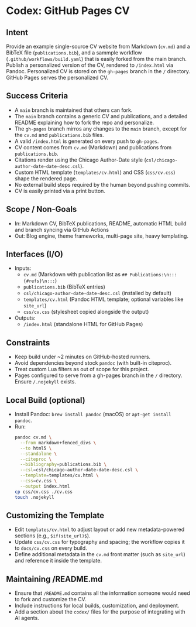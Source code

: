 # Codex: GitHub Pages CV

## Intent
Provide an example single-source CV website from Markdown (`cv.md`) and a BibTeX file (`publications.bib`), and a sammple workflow (`.github/workflows/build.yaml`) that is easily forked from the main branch. Publish a personalized version of the CV, rendered to `/index.html` via Pandoc. Personalized CV is stored on the `gh-pages` branch in the `/` directory. GitHub Pages serves the personalized CV.

## Success Criteria
- A `main` branch is maintained that others can fork. 
- The `main` branch contains a generic CV and publications, and a detailed README explaining how to fork the repo and personalize.
- The `gh-pages` branch mirros any changes to the `main` branch, except for the `cv.md` and `publications.bib` files.
- A valid `/index.html` is generated on every push to `gh-pages`.
- CV content comes from `cv.md` (Markdown) and publications from `publications.bib`.
- Citations render using the Chicago Author-Date style (`csl/chicago-author-date-date-desc.csl`).
- Custom HTML template (`templates/cv.html`) and CSS (`css/cv.css`) shape the rendered page.
- No external build steps required by the human beyond pushing commits.
- CV is easily printed via a print button.

## Scope / Non-Goals
- In: Markdown CV, BibTeX publications, README, automatic HTML build and branch syncing via GitHub Actions
- Out: Blog engine, theme frameworks, multi-page site, heavy templating.

## Interfaces (I/O)
- Inputs:
  - `cv.md` (Markdown with publication list as `## Publications:\n::: {#refs}\n:::`)
  - `publications.bib` (BibTeX entries)
  - `csl/chicago-author-date-date-desc.csl` (installed by default)
  - `templates/cv.html` (Pandoc HTML template; optional variables like `site_url`)
  - `css/cv.css` (stylesheet copied alongside the output)
- Outputs:
  - `/index.html` (standalone HTML for GitHub Pages)

## Constraints
- Keep build under ~2 minutes on GitHub-hosted runners.
- Avoid dependencies beyond stock `pandoc` (with built-in citeproc).
- Treat custom Lua filters as out of scope for this project.
- Pages configured to serve from a gh-pages branch in the `/` directory. Ensure `/.nojekyll` exists.

## Local Build (optional)
- Install Pandoc: `brew install pandoc` (macOS) or `apt-get install pandoc`.
- Run:  
  ```bash
  pandoc cv.md \
    --from markdown+fenced_divs \
    --to html5 \
    --standalone \
    --citeproc \
    --bibliography=publications.bib \
    --csl=csl/chicago-author-date-date-desc.csl \
    --template=templates/cv.html \
    --css=cv.css \
    --output index.html
  cp css/cv.css ./cv.css
  touch .nojekyll

## Customizing the Template
- Edit `templates/cv.html` to adjust layout or add new metadata-powered sections (e.g., `$if(site_url)$`).
- Update `css/cv.css` for typography and spacing; the workflow copies it to `docs/cv.css` on every build.
- Define additional metadata in the `cv.md` front matter (such as `site_url`) and reference it inside the template.

## Maintaining /README.md
- Ensure that `/README.md` contains all the information someone would need to fork and customize the CV.
- Include instructions for local builds, customization, and deployment.
- Add a section about the `codex/` files for the purpose of integrating with AI agents.